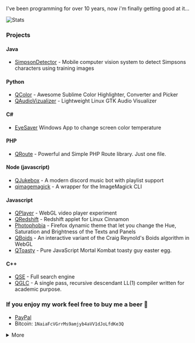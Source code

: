 I've been programming for over 10 years, now i'm finally getting good at it...

![Stats](https://github-readme-stats.vercel.app/api?username=raphaelquintao&layout=default&show_icons=true&hide_border=true&disable_animations=true&locale=en&bg_color=161b22&title_color=c9d1d9&text_color=c9d1d9&icon_color=fe428e&cache_seconds=1800&hide_title=true&custom_title=Hi%20there!)

### Projects
#### Java
- [SimpsonDetector](https://github.com/raphaelquintao/SimpsonDetector) - Mobile computer vision system to detect Simpsons characters using training images

#### Python
- [QColor](https://github.com/raphaelquintao/QColor) - Awesome Sublime Color Highlighter, Converter and Picker 
- [QAudioVizualizer](https://github.com/raphaelquintao/QAudioVisualizer) - Lightweight Linux GTK Audio Visualizer

#### C#
- [EyeSaver](https://github.com/raphaelquintao/EyeSaver) Windows App to change screen color temperature

#### PHP
- [QRoute](https://github.com/raphaelquintao/QRoute) - Powerful and Simple PHP Route library. Just one file. 

#### Node (javascript)
- [QJukebox](https://github.com/raphaelquintao/QJukebox) - A modern discord music bot with playlist support
- [qimagemagick](https://github.com/raphaelquintao/node-qimagemagick) - A wrapper for the ImageMagick CLI

#### Javascript
- [QPlayer](https://github.com/raphaelquintao/QPlayer) - WebGL video player experiment
- [QRedshift](https://github.com/raphaelquintao/QRedshift) - Redshift applet for Linux Cinnamon  
- [Photophobia](https://github.com/raphaelquintao/PhotophobiaFirefox) - Firefox dynamic theme that let you change the Hue, Saturation and Brightness of the Texts and Panels
- [QBoids](https://github.com/raphaelquintao/QBoids) - An interactive variant of the Craig Reynold's Boids algorithm in WebGL  
- [QToasty](https://github.com/raphaelquintao/QToasty) - Pure JavaScript Mortal Kombat toasty guy easter egg. 

#### C++
- [QSE](https://github.com/raphaelquintao/QSE) - Full search engine
- [QGLC](https://github.com/raphaelquintao/QGLC) - A single pass, recursive descendant LL(1) compiler written for academic purpose. 

### If you enjoy my work feel free to buy me a beer :beer:
 - [PayPal](https://www.paypal.com/cgi-bin/webscr?cmd=_s-xclick&hosted_button_id=ZLHQD3GQ5YNR6&source=url)
 - Bitcoin: ```1NaiaFcVGrrMs9amjyb4aVV1dJoLfdKe3Q```

<details closed>
<summary>More</summary>
<br>
Nothing here yet...

</details>
